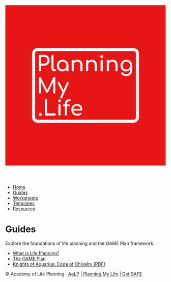 <link rel="stylesheet" href="../style.css">

<header>
  <a href="../index.html">
    <img src="../assets/Original.png" alt="Planning My Life Logo" class="logo">
  </a>
</header>

<nav>
  <ul>
    <li><a href="../index.html">Home</a></li>
    <li><a href="../Guides/">Guides</a></li>
    <li><a href="../Worksheets/">Worksheets</a></li>
    <li><a href="../Templates/">Templates</a></li>
    <li><a href="../Public-Resources/">Resources</a></li>
  </ul>
</nav>

# Guides

Explore the foundations of life planning and the GAME Plan framework.

- [What is Life Planning?](./What-is-Life-Planning.html)  
- [The GAME Plan](./The-GAME-Plan.html)  
- <a href="./Code-of-Chivalry.pdf" target="_blank">Knights of Aquarius: Code of Chivalry (PDF)</a>

<footer>
  <p>
    © Academy of Life Planning · 
    <a href="https://aolp.co.uk" target="_blank">AoLP</a> |
    <a href="https://www.planningmy.life" target="_blank">Planning My Life</a> |
    <a href="https://www.aolp.info/projects" target="_blank">Get SAFE</a>
  </p>
</footer>
